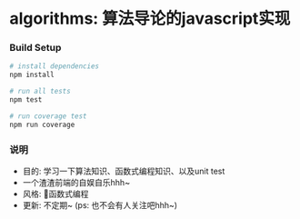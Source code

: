 # algorithms: 算法导论的javascript实现 #
### Build Setup
``` bash
# install dependencies
npm install

# run all tests
npm test

# run coverage test
npm run coverage
```
### 说明
* 目的: 学习一下算法知识、函数式编程知识、以及unit test
* 一个渣渣前端的自娱自乐hhh~
* 风格: 函数式编程
* 更新: 不定期~ (ps: 也不会有人关注吧hhh~)